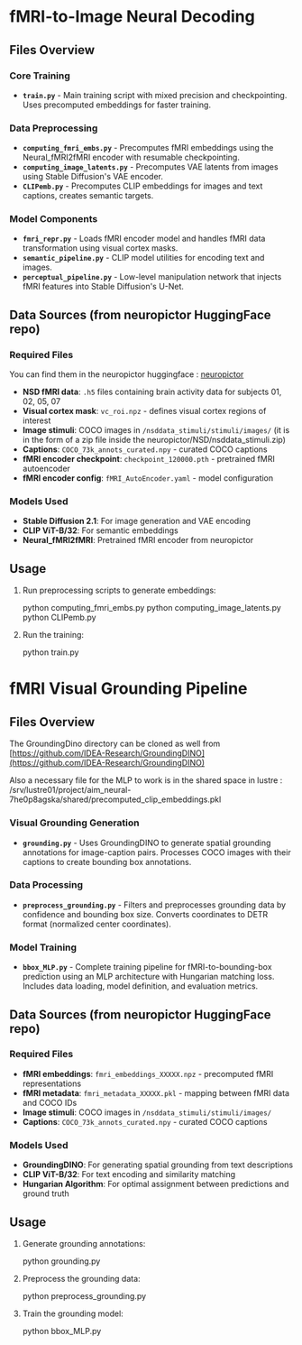 # fMRI-to-Image Neural Decoding

## Files Overview

### Core Training

- **`train.py`** - Main training script with mixed precision and checkpointing. Uses precomputed embeddings for faster training.

### Data Preprocessing

- **`computing_fmri_embs.py`** - Precomputes fMRI embeddings using the Neural_fMRI2fMRI encoder with resumable checkpointing.
- **`computing_image_latents.py`** - Precomputes VAE latents from images using Stable Diffusion's VAE encoder.
- **`CLIPemb.py`** - Precomputes CLIP embeddings for images and text captions, creates semantic targets.

### Model Components

- **`fmri_repr.py`** - Loads fMRI encoder model and handles fMRI data transformation using visual cortex masks.
- **`semantic_pipeline.py`** - CLIP model utilities for encoding text and images.
- **`perceptual_pipeline.py`** - Low-level manipulation network that injects fMRI features into Stable Diffusion's U-Net.

## Data Sources (from neuropictor HuggingFace repo)

### Required Files

You can find them in the neuropictor huggingface : [neuropictor](https://huggingface.co/Fudan-fMRI/neuropictor/tree/main)

- **NSD fMRI data**: `.h5` files containing brain activity data for subjects 01, 02, 05, 07
- **Visual cortex mask**: `vc_roi.npz` - defines visual cortex regions of interest
- **Image stimuli**: COCO images in `/nsddata_stimuli/stimuli/images/` (it is in the form of a zip file inside the neuropictor/NSD/nsddata_stimuli.zip)
- **Captions**: `COCO_73k_annots_curated.npy` - curated COCO captions
- **fMRI encoder checkpoint**: `checkpoint_120000.pth` - pretrained fMRI autoencoder
- **fMRI encoder config**: `fMRI_AutoEncoder.yaml` - model configuration

### Models Used

- **Stable Diffusion 2.1**: For image generation and VAE encoding
- **CLIP ViT-B/32**: For semantic embeddings
- **Neural_fMRI2fMRI**: Pretrained fMRI encoder from neuropictor

## Usage

1. Run preprocessing scripts to generate embeddings:

   python computing_fmri_embs.py
   python computing_image_latents.py  
   python CLIPemb.py

2. Run the training:

   python train.py

# fMRI Visual Grounding Pipeline

## Files Overview

The GroundingDino directory can be cloned as well from [https://github.com/IDEA-Research/GroundingDINO](https://github.com/IDEA-Research/GroundingDINO)

Also a necessary file for the MLP to work is in the shared space in lustre : /srv/lustre01/project/aim_neural-7he0p8agska/shared/precomputed_clip_embeddings.pkl

### Visual Grounding Generation

- **`grounding.py`** - Uses GroundingDINO to generate spatial grounding annotations for image-caption pairs. Processes COCO images with their captions to create bounding box annotations.

### Data Processing

- **`preprocess_grounding.py`** - Filters and preprocesses grounding data by confidence and bounding box size. Converts coordinates to DETR format (normalized center coordinates).

### Model Training

- **`bbox_MLP.py`** - Complete training pipeline for fMRI-to-bounding-box prediction using an MLP architecture with Hungarian matching loss. Includes data loading, model definition, and evaluation metrics.

## Data Sources (from neuropictor HuggingFace repo)

### Required Files

- **fMRI embeddings**: `fmri_embeddings_XXXXX.npz` - precomputed fMRI representations
- **fMRI metadata**: `fmri_metadata_XXXXX.pkl` - mapping between fMRI data and COCO IDs
- **Image stimuli**: COCO images in `/nsddata_stimuli/stimuli/images/`
- **Captions**: `COCO_73k_annots_curated.npy` - curated COCO captions

### Models Used

- **GroundingDINO**: For generating spatial grounding from text descriptions
- **CLIP ViT-B/32**: For text encoding and similarity matching
- **Hungarian Algorithm**: For optimal assignment between predictions and ground truth

## Usage

1. Generate grounding annotations:

   python grounding.py

2. Preprocess the grounding data:

   python preprocess_grounding.py

3. Train the grounding model:

   python bbox_MLP.py
